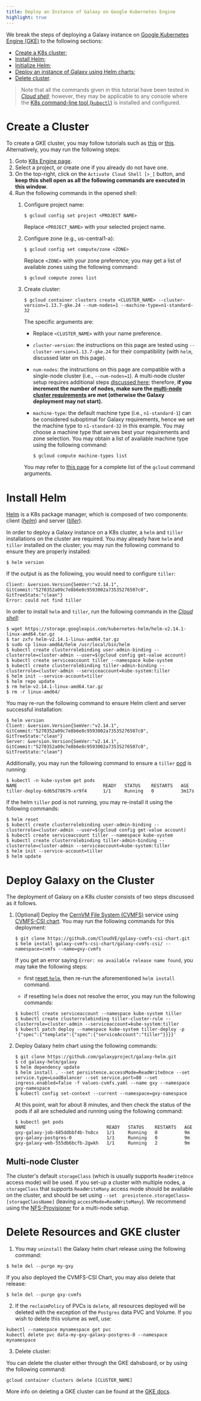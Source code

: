 ```yaml
---
title: Deploy an Instance of Galaxy on Google Kubernetes Engine
highlight: true
---
```


We break the steps of deploying a Galaxy instance on
[Google Kubernetes Engine (GKE)](https://cloud.google.com/kubernetes-engine/)
to the following sections:

- [Create a K8s cluster](#create-a-cluster);
- [Install Helm](#install-helm);
- [Initialize Helm](#initialize-helm);
- [Deploy an instance of Galaxy using Helm charts](#deploy-galaxy-on-the-cluster);
- [Delete cluster](#delete-resources-and-gke-cluster). 

> Note that all the commands given in this tutorial have been tested in 
[_Cloud shell_](https://cloud.google.com/shell/); however, they may be
applicable to any console where the
[K8s command-line tool (`kubectl`)](https://kubernetes.io/docs/tasks/tools/install-kubectl/)
is installed and configured.


# Create a Cluster

To create a GKE cluster, you may follow tutorials such as
[this](https://cloud.google.com/kubernetes-engine/docs/how-to/creating-a-cluster) or
[this](https://cloud.google.com/kubernetes-engine/docs/quickstart).
Alternatively, you may run the following steps:

1. Goto [K8s Engine page](https://console.cloud.google.com/projectselector/kubernetes?_ga=2.101714888.-830640031.1571682936).
2. Select a project, or create one if you already do not have one.
3. On the top-right, click on the `Activate Cloud Shell [>_]` button, and
__keep this shell open as all the following commands are executed in this window__.
4. Run the following commands in the opened shell:
    1. Configure project name:
        ```
        $ gcloud config set project <PROJECT NAME>
        ```
        Replace `<PROJECT_NAME>` with your selected project name.

    2. Configure zone (e.g., us-central1-a):

        ```
        $ gcloud config set compute/zone <ZONE>
        ```

        Replace `<ZONE>` with your zone preference; you may get a list of
        available zones using the following command:

        ```
        $ gcloud compute zones list
        ```

    3. Create cluster:

        ```
        $ gcloud container clusters create <CLUSTER_NAME> --cluster-version=1.13.7-gke.24 --num-nodes=1 --machine-type=n1-standard-32
        ```

        The specific arguments are:

        - Replace `<CLUSTER_NAME>` with your name preference.

        - `cluster-version`: the instructions on this page are tested using
        `--cluster-version=1.13.7-gke.24` for their compatibility
        (with `helm`, discussed later on this page).

        - `num-nodes`: the instructions on this page are compatible with a
        single-node cluster (i.e., `--num-nodes=1`). A multi-node
        cluster setup requires additional steps [discussed here](#multi-node-cluster);
        therefore, __if you increment the number of nodes, make sure the
        [multi-node cluster requirements](#multi-node-cluster) are met
        (otherwise the Galaxy deployment may not start).__

        - `machine-type`: the default machine type (i.e., `n1-standard-1`) can be considered
        suboptimal for Galaxy requirements, hence we set the machine type to `n1-standard-32`
        in this example. You may choose a machine type that serves best your requirements and
        zone selection. You may obtain a list of available machine type using the following
        command:

            ```
            $ gcloud compute machine-types list
            ```

        You may refer to [this page](https://cloud.google.com/sdk/gcloud/reference/container/clusters/create)
        for a complete list of the `gcloud` command arguments.

# Install Helm

[Helm](https://helm.sh) is a K8s package manager, which is composed of two
components: client ([_helm_](https://helm.sh/docs/install/)) and
server ([_tiller_](https://helm.sh/docs/glossary/#tiller)).

In order to deploy a Galaxy instance on a K8s cluster, a `helm` and `tiller`
installations on the cluster are required. You may already have `helm` and `tiller`
installed on the cluster; you may run the following command to ensure they are
properly installed:

```
$ helm version
```

If the output is as the following, you would need to configure `tiller`:

```
Client: &version.Version{SemVer:"v2.14.1", GitCommit:"5270352a09c7e8b6e8c9593002a73535276507c0", GitTreeState:"clean"}
Error: could not find tiller
```

In order to install `helm` and `tiller`, run the following commands
in the [_Cloud shell_](https://cloud.google.com/shell/):


```
$ wget https://storage.googleapis.com/kubernetes-helm/helm-v2.14.1-linux-amd64.tar.gz
$ tar zxfv helm-v2.14.1-linux-amd64.tar.gz
$ sudo cp linux-amd64/helm /usr/local/bin/helm
$ kubectl create clusterrolebinding user-admin-binding --clusterrole=cluster-admin --user=$(gcloud config get-value account)
$ kubectl create serviceaccount tiller --namespace kube-system
$ kubectl create clusterrolebinding tiller-admin-binding --clusterrole=cluster-admin --serviceaccount=kube-system:tiller
$ helm init --service-account=tiller
$ helm repo update
$ rm helm-v2.14.1-linux-amd64.tar.gz
$ rm -r linux-amd64/
```

You may re-run the following command to ensure Helm client and server successful installation:

```
$ helm version
Client: &version.Version{SemVer:"v2.14.1", GitCommit:"5270352a09c7e8b6e8c9593002a73535276507c0", GitTreeState:"clean"}
Server: &version.Version{SemVer:"v2.14.1", GitCommit:"5270352a09c7e8b6e8c9593002a73535276507c0", GitTreeState:"clean"}
```

Additionally, you may run the following command to ensure a `tiller`
[pod](https://kubernetes.io/docs/concepts/workloads/pods/pod/) is running:

```
$ kubectl -n kube-system get pods
NAME                                READY   STATUS    RESTARTS   AGE
tiller-deploy-6d65d78679-xr9f4      1/1     Running   0          3m17s
```

If the helm `tiller` pod is not running, you may re-install it using the
following commands:

```
$ helm reset
$ kubectl create clusterrolebinding user-admin-binding --clusterrole=cluster-admin --user=$(gcloud config get-value account)
$ kubectl create serviceaccount tiller --namespace kube-system
$ kubectl create clusterrolebinding tiller-admin-binding --clusterrole=cluster-admin --serviceaccount=kube-system:tiller
$ helm init --service-account=tiller
$ helm update
```


# Deploy Galaxy on the Cluster

The deployment of Galaxy on a K8s cluster consists of two steps discussed as it follows.

1. [Optional] Deploy the [CernVM File System (CVMFS)](https://cernvm.cern.ch/portal/filesystem)
service using [CVMFS-CSI chart](https://github.com/CloudVE/galaxy-cvmfs-csi-chart).
You may run the following commands for this deployment: 

    ```
    $ git clone https://github.com/CloudVE/galaxy-cvmfs-csi-chart.git
    $ helm install galaxy-cvmfs-csi-chart/galaxy-cvmfs-csi/ --namespace=cvmfs --name=gxy-cvmfs
    ```

    If you get an error saying `Error: no available release name found`,
    you may take the following steps:

    - first [reset `helm`](https://helm.sh/docs/helm/#helm-reset), then
    re-run the aforementioned `helm install` command.

    - if resetting `helm` does not resolve the error, you may run the following commands:
    ```
    $ kubectl create serviceaccount --namespace kube-system tiller
    $ kubectl create clusterrolebinding tiller-cluster-rule --clusterrole=cluster-admin --serviceaccount=kube-system:tiller
    $ kubectl patch deploy --namespace kube-system tiller-deploy -p '{"spec":{"template":{"spec":{"serviceAccount":"tiller"}}}}'
    ```

2. Deploy Galaxy helm chart using the following commands:

    ```
    $ git clone https://github.com/galaxyproject/galaxy-helm.git
    $ cd galaxy-helm/galaxy
    $ helm dependency update
    $ helm install . --set persistence.accessMode=ReadWriteOnce --set service.type=LoadBalancer --set service.port=80 --set ingress.enabled=false -f values-cvmfs.yaml --name gxy --namespace gxy-namespace
    $ kubectl config set-context --current --namespace=gxy-namespace
    ```

    At this point, wait for about 8 minutes, and then check the status of the pods
    if all are scheduled and running using the following command:

    ```
    $ kubectl get pods
    NAME                              READY   STATUS    RESTARTS   AGE
    gxy-galaxy-job-685ddbbf4b-7n8cx   1/1     Running   0          9m
    gxy-galaxy-postgres-0             1/1     Running   0          9m
    gxy-galaxy-web-555db6bcfb-2gwkh   1/1     Running   2          9m
    ```

## Multi-node Cluster

The cluster's default `storageClass` (which is usually supports `ReadWriteOnce`
access mode) will be used. If you set-up a cluster with multiple nodes, a 
`storageClass` that supports `ReadWriteMany` access mode should be available 
on the cluster, and should be set using `--set 
presistence.storageClass=[storageClassName]` (leaving 
`accessMode=ReadWriteMany`). We recommend using the
[NFS-Provisioner](https://github.com/helm/charts/tree/master/stable/nfs-server-provisioner)
for a multi-node setup.


# Delete Resources and GKE cluster
1. You may `uninstall` the Galaxy helm chart release using the following command:

```
$ helm del --purge my-gxy
```

If you also deployed the CVMFS-CSI Chart, you may also delete that release:

```
$ helm del --purge gxy-cvmfs
```

2. If the `reclaimPolicy` of PVCs is `delete`, all resources deployed will be
deleted with the exception of the `Postgres` data PVC and Volume.
If you wish to delete this volume as well, use:

```
kubectl --namespace mynamespace get pvc
kubectl delete pvc data-my-gxy-galaxy-postgres-0 --namespace mynamespace
```

3. Delete cluster: 

You can delete the cluster either through the GKE dahsboard, or by using the
following command:

```
gcloud container clusters delete [CLUSTER_NAME]
```

More info on deleting a GKE cluster can be found at the [GKE docs](https://cloud.google.com/kubernetes-engine/docs/how-to/deleting-a-cluster).
